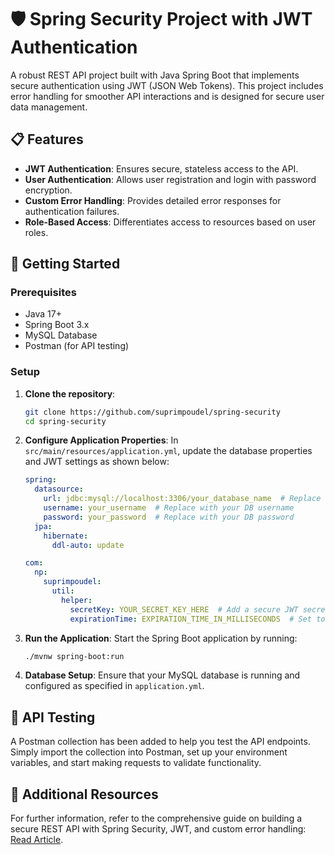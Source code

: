 # 🛡️ Spring Security Project with JWT Authentication

A robust REST API project built with Java Spring Boot that implements secure authentication using JWT (JSON Web Tokens). This project includes error handling for smoother API interactions and is designed for secure user data management.

## 📋 Features
- **JWT Authentication**: Ensures secure, stateless access to the API.
- **User Authentication**: Allows user registration and login with password encryption.
- **Custom Error Handling**: Provides detailed error responses for authentication failures.
- **Role-Based Access**: Differentiates access to resources based on user roles.

## 🚀 Getting Started

### Prerequisites
- Java 17+
- Spring Boot 3.x
- MySQL Database
- Postman (for API testing)

### Setup

1. **Clone the repository**:
   ```bash
   git clone https://github.com/suprimpoudel/spring-security
   cd spring-security
   ```

2. **Configure Application Properties**:
   In `src/main/resources/application.yml`, update the database properties and JWT settings as shown below:
   ```yaml
   spring:
     datasource:
       url: jdbc:mysql://localhost:3306/your_database_name  # Replace with your DB name
       username: your_username  # Replace with your DB username
       password: your_password  # Replace with your DB password
     jpa:
       hibernate:
         ddl-auto: update

   com:
     np:
       suprimpoudel:
         util:
           helper:
             secretKey: YOUR_SECRET_KEY_HERE  # Add a secure JWT secret key
             expirationTime: EXPIRATION_TIME_IN_MILLISECONDS  # Set token expiration time
   ```

3. **Run the Application**:
   Start the Spring Boot application by running:
   ```bash
   ./mvnw spring-boot:run
   ```

4. **Database Setup**:
   Ensure that your MySQL database is running and configured as specified in `application.yml`.

## 🧪 API Testing
A Postman collection has been added to help you test the API endpoints. Simply import the collection into Postman, set up your environment variables, and start making requests to validate functionality.

## 📖 Additional Resources
For further information, refer to the comprehensive guide on building a secure REST API with Spring Security, JWT, and custom error handling: [Read Article](https://medium.com/@suprempoudel/building-a-secure-rest-api-with-spring-security-jwt-and-custom-error-handling-4b0e79952f62).